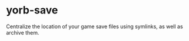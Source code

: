 # yorb-save
Centralize the location of your game save files using symlinks, as well as archive them.
